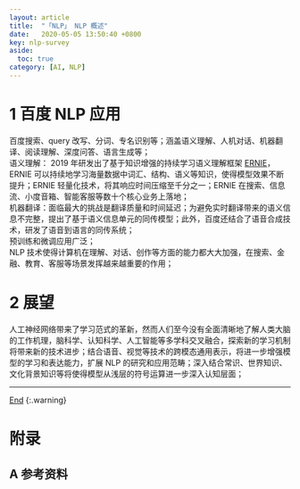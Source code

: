 ```yaml
---
layout: article
title:  "「NLP」 NLP 概述"
date:   2020-05-05 13:50:40 +0800
key: nlp-survey
aside:
  toc: true
category: [AI, NLP]
---
```

<span id='head'> </span>

<!--more-->


# 1 百度 NLP 应用
百度搜索、query 改写、分词、专名识别等；涵盖语义理解、人机对话、机器翻译、阅读理解、深度问答、语言生成等；     
语义理解： 2019 年研发出了基于知识增强的持续学习语义理解框架 [ERNIE](https://github.com/PaddlePaddle/ERNIE)，ERNIE 可以持续地学习海量数据中词汇、结构、语义等知识，使得模型效果不断提升；ERNIE 轻量化技术，将其响应时间压缩至千分之一；ERNIE 在搜索、信息流、小度音箱、智能客服等数十个核心业务上落地；    
机器翻译：面临最大的挑战是翻译质量和时间延迟；为避免实时翻译带来的语义信息不完整，提出了基于语义信息单元的同传模型；此外，百度还结合了语音合成技术，研发了语音到语言的同传系统；    
预训练和微调应用广泛；    
NLP 技术使得计算机在理解、对话、创作等方面的能力都大大加强，在搜索、金融、教育、客服等场景发挥越来越重要的作用；    

# 2 展望
人工神经网络带来了学习范式的革新，然而人们至今没有全面清晰地了解人类大脑的工作机理，脑科学、认知科学、人工智能等多学科交叉融合，探索新的学习机制将带来新的技术进步；结合语音、视觉等技术的跨模态通用表示，将进一步增强模型的学习和表达能力，扩展 NLP 的研究和应用范畴；深入结合常识、世界知识、文化背景知识等将使得模型从浅层的符号运算进一步深入认知层面；    

-------------------  
[End](#head)
{:.warning}  

# 附录
## A 参考资料
